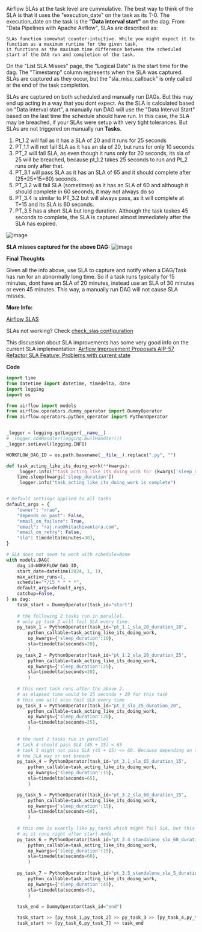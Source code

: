 Airflow SLAs at the task level are cummulative. The best way to think of the SLA is that it uses the "execution_date" on the task as its T-0. The execution_date on the task is the **"Data interval start"** on the dag. From "Data Pipelines with Apache Airflow", SLAs are described as:
```    
SLAs function somewhat counter-intuitive. While you might expect it to function as a maximum runtime for the given task,
it functions as the maximum time difference between the scheduled start of the DAG run and completion of the task.
```

On the "List SLA Misses" page, the "Logical Date" is the start time for the dag. The "Timestamp" column represents when the SLA was captured. SLAs are captured as they occur, but the "sla_miss_callback" is only called at the end of the task completion.

SLAs are captured on both scheduled and manually run DAGs. But this may end up acting in a way that you dont expect. As the SLA is calculated based on "Data interval start", a manually run DAG will use the "Data Interval Start" based on the last time the schedule should have run. In this case, the SLA may be breached, if your SLAs were setup with very tight tolerances.
But SLAs are not triggered on manually run **Tasks**.

1. Pt_1.2 will fail as it has a SLA of 20 and it runs for 25 seconds
2. PT_1.1 will not fail SLA as it has an sla of 20, but runs for only 10 seconds
3. PT_2 will fail SLA, as even though it runs only for 20 seconds, its sla of 25 will be breached, because pt_1.2 takes 25 seconds to run and Pt_2 runs only after that.
4. PT_3.1 will pass SLA as it has an SLA of 65 and it should complete after (25+25+15=60) seconds.
5. PT_3.2 will fail SLA (sometimes) as it has an SLA of 60 and although it should complete in 60 seconds, it may not always do so
6. PT_3.4 is similar to PT_3.2 but will always pass, as it will complete at T+15 and its SLA is 60 seconds.
7. PT_3.5 has a short SLA but long duration. Although the task taskes 45 seconds to complete, the SLA is captured almost immediately after the SLA has expired.

![image](https://github.com/rajrao/mypublicnotes/assets/1643325/e417effe-47a0-4a97-9861-51571dbcbf66)

**SLA misses captured for the above DAG:**
![image](https://github.com/rajrao/mypublicnotes/assets/1643325/806e22b9-170c-47b2-951d-e5638959c767)

**Final Thoughts**

Given all the info above, use SLA to capture and notify when a DAG/Task has run for an abnormally long time. So if a task runs typically for 15 minutes, dont have an SLA of 20 minutes, instead use an SLA of 30 minutes or even 45 minutes. This way, a manually run DAG will not cause SLA misses.

**More Info:**

[Airflow SLAS](https://airflow.apache.org/docs/apache-airflow/2.6.3/core-concepts/tasks.html#slas)

SLAs not working? Check [check_slas configuration](https://airflow.apache.org/docs/apache-airflow/2.6.3/configurations-ref.html#check-slas)

This discussion about SLA improvements has some very good info on the current SLA implementation: [Airflow Improvement Proposals AIP-57 Refactor SLA Feature: Problems with current state](https://cwiki.apache.org/confluence/display/AIRFLOW/AIP-57+Refactor+SLA+Feature#:~:text=Google%20Doc.-,Problems%20in%20the%20Current%20State,-Sla_miss%20is%20evaluated)



**Code**
```python
import time
from datetime import datetime, timedelta, date
import logging
import os

from airflow import models
from airflow.operators.dummy_operator import DummyOperator
from airflow.operators.python_operator import PythonOperator


_logger = logging.getLogger(__name__)
# _logger.addHandler(logging.NullHandler())
_logger.setLevel(logging.INFO)

WORKFLOW_DAG_ID = os.path.basename(__file__).replace(".py", "")

def task_acting_like_its_doing_work(**kwargs):
    _logger.info(f"task_acting_like_its_doing_work for {kwargs['sleep_duration']} seconds...")
    time.sleep(kwargs['sleep_duration'])
    _logger.info("task_acting_like_its_doing_work is complete")


# Default settings applied to all tasks
default_args = {
    "owner": "rrao",
    "depends_on_past": False,
    "email_on_failure": True,
    "email": "raj.rao@hitachivantara.com",
    "email_on_retry": False,
    "sla": timedelta(minutes=30),
}

# SLA does not seem to work with schedule=None
with models.DAG(
    dag_id=WORKFLOW_DAG_ID,
    start_date=datetime(2024, 1, 1),
    max_active_runs=1,
    schedule="*/15 * * * *", 
    default_args=default_args,
    catchup=False,
) as dag:
    task_start = DummyOperator(task_id="start")
    
    # the following 2 tasks run in parallel.
    # only py_task_2 will fail SLA every time.
    py_task_1 = PythonOperator(task_id="pt_1.1_sla_20_duration_10", 
        python_callable=task_acting_like_its_doing_work,
        op_kwargs={'sleep_duration':10},
        sla=timedelta(seconds=20),
        )
    py_task_2 = PythonOperator(task_id="pt_1.2_sla_20_duration_25", 
        python_callable=task_acting_like_its_doing_work,
        op_kwargs={'sleep_duration':25},
        sla=timedelta(seconds=20),
        )
    
    # this next task runs after the above 2.
    # as elapsed time would be 25 seconds + 20 for this task
    # this one will also fail SLA every time
    py_task_3 = PythonOperator(task_id="pt_2_sla_25_duration_20", 
        python_callable=task_acting_like_its_doing_work,
        op_kwargs={'sleep_duration':20},
        sla=timedelta(seconds=25),
        )
    
    # the next 2 tasks run in parallel
    # task 4 should pass SLA (45 + 15) < 65
    # task 5 might not pass SLA (45 + 15) <= 60. Because depending on time of run
    # the SLA may or not breach
    py_task_4 = PythonOperator(task_id="pt_3.1_sla_65_duration_15", 
        python_callable=task_acting_like_its_doing_work,
        op_kwargs={'sleep_duration':15},
        sla=timedelta(seconds=65),
        )

    py_task_5 = PythonOperator(task_id="pt_3.2_sla_60_duration_15", 
        python_callable=task_acting_like_its_doing_work,
        op_kwargs={'sleep_duration':15},
        sla=timedelta(seconds=60),
        )
    
    # this one is exactly like py_task5 which might fail SLA, but this one wont,
    # as it runs right after start node.
    py_task_6 = PythonOperator(task_id="pt_3.4_standalone_sla_60_duration_15", 
        python_callable=task_acting_like_its_doing_work,
        op_kwargs={'sleep_duration':15},
        sla=timedelta(seconds=60),
        )
    
    py_task_7 = PythonOperator(task_id="pt_3.5_standalone_sla_5_duration_45", 
        python_callable=task_acting_like_its_doing_work,
        op_kwargs={'sleep_duration':45},
        sla=timedelta(seconds=5),
        )
    
    task_end = DummyOperator(task_id="end")

    task_start >> [py_task_1,py_task_2] >> py_task_3 >> [py_task_4,py_task_5] >> task_end
    task_start >> [py_task_6,py_task_7] >> task_end
```

